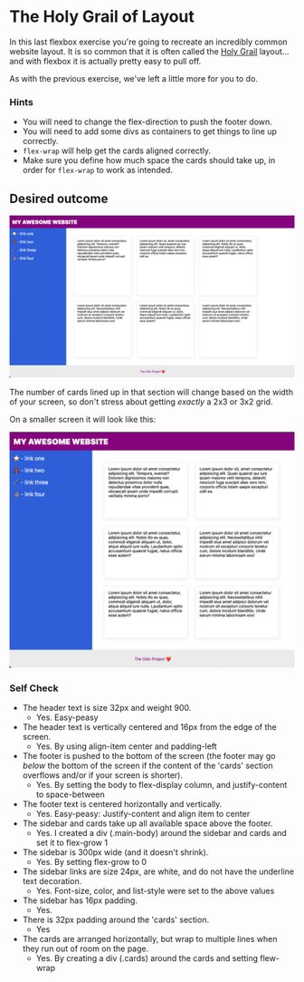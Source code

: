 # The Holy Grail of Layout

In this last flexbox exercise you're going to recreate an incredibly common website layout. It is so common that it is often called the [Holy Grail](https://www.google.com/search?q=holy+grail+layout&tbm=isch&sclient=img) layout... and with flexbox it is actually pretty easy to pull off.

As with the previous exercise, we've left a little more for you to do.

### Hints
- You will need to change the flex-direction to push the footer down.
- You will need to add some divs as containers to get things to line up correctly.
- `flex-wrap` will help get the cards aligned correctly.
-  Make sure you define how much space the cards should take up, in order for `flex-wrap` to work as intended.

## Desired outcome

![desired outcome](./desired-outcome.png)

The number of cards lined up in that section will change based on the width of your screen, so don't stress about getting _exactly_ a 2x3 or 3x2 grid.

On a smaller screen it will look like this:

![smaller](./desired-outcome-smaller.png)

### Self Check
- The header text is size 32px and weight 900.
  - Yes. Easy-peasy
- The header text is vertically centered and 16px from the edge of the screen.
  - Yes. By using align-item center and padding-left
- The footer is pushed to the bottom of the screen (the footer may go _below_ the bottom of the screen if the content of the 'cards' section overflows and/or if your screen is shorter).
  - Yes. By setting the body to flex-display column, and justify-content to space-between
- The footer text is centered horizontally and vertically.
  - Yes. Easy-peasy: Justify-content and align item to center
- The sidebar and cards take up all available space above the footer.
  - Yes. I created a div (.main-body) around the sidebar and cards and set it to flex-grow 1
- The sidebar is 300px wide (and it doesn't shrink).
  - Yes. By setting flex-grow to 0
- The sidebar links are size 24px, are white, and do not have the underline text decoration.
  - Yes. Font-size, color, and list-style were set to the above values
- The sidebar has 16px padding.
  - Yes. 
- There is 32px padding around the 'cards' section.
  - Yes
- The cards are arranged horizontally, but wrap to multiple lines when they run out of room on the page.
  - Yes. By creating a div (.cards) around the cards and setting flew-wrap
